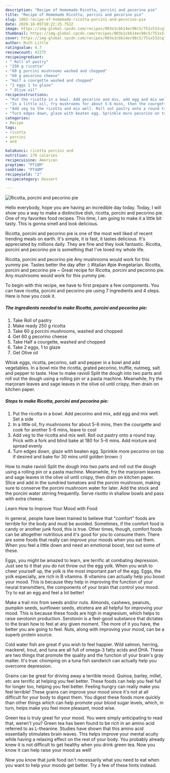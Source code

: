 ```yaml
---
description: "Recipe of Homemade Ricotta, porcini and pecorino pie"
title: "Recipe of Homemade Ricotta, porcini and pecorino pie"
slug: 1862-recipe-of-homemade-ricotta-porcini-and-pecorino-pie
date: 2020-10-05T10:22:25.752Z
image: https://img-global.cpcdn.com/recipes/003e1cbb14ec98c5/751x532cq70/ricotta-porcini-and-pecorino-pie-recipe-main-photo.jpg
thumbnail: https://img-global.cpcdn.com/recipes/003e1cbb14ec98c5/751x532cq70/ricotta-porcini-and-pecorino-pie-recipe-main-photo.jpg
cover: https://img-global.cpcdn.com/recipes/003e1cbb14ec98c5/751x532cq70/ricotta-porcini-and-pecorino-pie-recipe-main-photo.jpg
author: Ruth Little
ratingvalue: 4.7
reviewcount: 42275
recipeingredient:
- " Roll of pastry"
- "250 g ricotta"
- "60 g porcini mushrooms washed and chopped"
- "60 g pecorino cheese"
- "Half a courgette washed and chopped"
- "2 eggs 1 to glaze"
- " Olive oil"
recipeinstructions:
- "Put the ricotta in a bowl. Add pecorino and mix, add egg and mix well. Set a side"
- "In a little oil, fry mushrooms for about 5-6 mins, then the courgette and cook for another 5-6 mins, leave to cool"
- "Add veg to the ricotta and mix well. Roll out pastry onto a round tray. Prick with a fork and blind bake at 180 for 5-6 mins. Add mixture and spread evenly"
- "Turn edges down, glaze with beaten egg. Sprinkle more pecorino on top if desired and bake for 30 mins until golden brown :)"
categories:
- Recipe
tags:
- ricotta
- porcini
- and

katakunci: ricotta porcini and 
nutrition: 270 calories
recipecuisine: American
preptime: "PT18M"
cooktime: "PT48M"
recipeyield: "2"
recipecategory: Dessert

---
```



![Ricotta, porcini and pecorino pie](https://img-global.cpcdn.com/recipes/003e1cbb14ec98c5/751x532cq70/ricotta-porcini-and-pecorino-pie-recipe-main-photo.jpg)

Hello everybody, hope you are having an incredible day today. Today, I will show you a way to make a distinctive dish, ricotta, porcini and pecorino pie. One of my favorites food recipes. This time, I am going to make it a little bit tasty. This is gonna smell and look delicious.

Ricotta, porcini and pecorino pie is one of the most well liked of recent trending meals on earth. It's simple, it is fast, it tastes delicious. It's appreciated by millions daily. They are fine and they look fantastic. Ricotta, porcini and pecorino pie is something that I've loved my whole life.

Ricotta, porcini and pecorino pie Any mushrooms would work for this yummy pie. Tastes better the day after :) #italian #pie #vegetarian. Ricotta, porcini and pecorino pie ~ Great recipe for Ricotta, porcini and pecorino pie. Any mushrooms would work for this yummy pie.


To begin with this recipe, we have to first prepare a few components. You can have ricotta, porcini and pecorino pie using 7 ingredients and 4 steps. Here is how you cook it.

<!--inarticleads1-->

##### The ingredients needed to make Ricotta, porcini and pecorino pie:

1. Take  Roll of pastry
1. Make ready 250 g ricotta
1. Take 60 g porcini mushrooms, washed and chopped
1. Get 60 g pecorino cheese
1. Take Half a courgette, washed and chopped
1. Take 2 eggs, 1 to glaze
1. Get  Olive oil


Whisk eggs, ricotta, pecorino, salt and pepper in a bowl and add vegetables. In a bowl mix the ricotta, grated pecorino, truffle, nutmeg, salt and pepper to taste. How to make ravioli Split the dough into two parts and roll out the dough using a rolling pin or a pasta machine. Meanwhile, fry the marjoram leaves and sage leaves in the olive oil until crispy, then drain on kitchen paper. 

<!--inarticleads2-->

##### Steps to make Ricotta, porcini and pecorino pie:

1. Put the ricotta in a bowl. Add pecorino and mix, add egg and mix well. Set a side
1. In a little oil, fry mushrooms for about 5-6 mins, then the courgette and cook for another 5-6 mins, leave to cool
1. Add veg to the ricotta and mix well. Roll out pastry onto a round tray. Prick with a fork and blind bake at 180 for 5-6 mins. Add mixture and spread evenly
1. Turn edges down, glaze with beaten egg. Sprinkle more pecorino on top if desired and bake for 30 mins until golden brown :)


How to make ravioli Split the dough into two parts and roll out the dough using a rolling pin or a pasta machine. Meanwhile, fry the marjoram leaves and sage leaves in the olive oil until crispy, then drain on kitchen paper. Slice and add in the sundried tomatoes and the porcini mushroom, making sure to conserve the porcini mushroom water for later. Add the stock and the porcini water stirring frequently. Serve risotto in shallow bowls and pass with extra cheese. 

Learn How to Improve Your Mood with Food


In general, people have been trained to believe that "comfort" foods are terrible for the body and must be avoided. Sometimes, if the comfort food is candy or another junk food, this is true. Other times, though, comfort foods can be altogether nutritious and it's good for you to consume them. There are some foods that really can improve your moods when you eat them. When you feel a little down and need an emotional boost, test out some of these.

Eggs, you might be amazed to learn, are terrific at combating depression. Just see to it that you do not throw out the egg yolk. When you wish to cheer yourself up, the yolk is the most important part of the egg. Eggs, the yolk especially, are rich in B vitamins. B vitamins can actually help you boost your mood. This is because they help in improving the function of your neural transmitters, the components of your brain that control your mood. Try to eat an egg and feel a lot better!

Make a trail mix from seeds and/or nuts. Almonds, cashews, peanuts, pumpkin seeds, sunflower seeds, etcetera are all helpful for improving your mood. This is because these foods are high in magnesium, which helps to raise serotonin production. Serotonin is a feel-good substance that dictates to the brain how to feel at any given moment. The more of it you have, the better you are going to feel. Nuts, along with improving your mood, can be a superb protein source.

Cold water fish are great if you wish to feel happier. Wild salmon, herring, mackerel, trout, and tuna are all full of omega-3 fatty acids and DHA. These are two things that promote the quality and the function of your brain's gray matter. It's true: chomping on a tuna fish sandwich can actually help you overcome depression. 

Grains can be great for driving away a terrible mood. Quinoa, barley, millet, etc are terrific at helping you feel better. These foods can help you feel full for longer too, helping you feel better. Feeling hungry can really make you feel terrible! These grains can improve your mood since it's not at all difficult for your body to digest them. You digest these foods more quickly than other things which can help promote your blood sugar levels, which, in turn, helps make you feel more pleasant, mood wise.

Green tea is truly great for your mood. You were simply anticipating to read that, weren't you? Green tea has been found to be rich in an amino acid referred to as L-theanine. Studies have shown that this amino acid essentially stimulates brain waves. This helps improve your mental acuity while having a relaxing effect on the rest of your body. You probably already knew it is not difficult to get healthy when you drink green tea. Now you know it can help raise your mood as well!

Now you know that junk food isn't necessarily what you need to eat when you want to help your moods get better. Try  a few  of  these  hints  instead.


